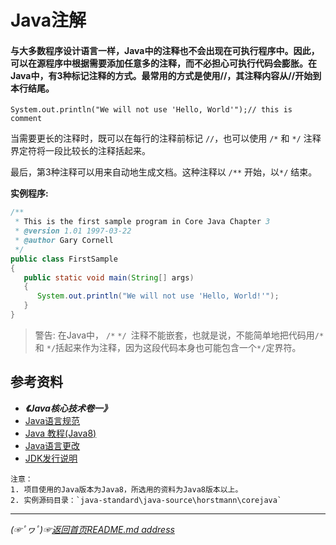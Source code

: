 # Java注解

#### 与大多数程序设计语言一样，Java中的注释也不会出现在可执行程序中。因此，可以在源程序中根据需要添加任意多的注释，而不必担心可执行代码会膨胀。在Java中，有3种标记注释的方式。最常用的方式是使用//，其注释内容从//开始到本行结尾。  
```text
System.out.println("We will not use 'Hello, World'");// this is comment
```

当需要更长的注释时，既可以在每行的注释前标记 `//`，也可以使用 `/*` 和 `*/` 注释界定符将一段比较长的注释括起来。  

最后，第3种注释可以用来自动地生成文档。这种注释以 `/**` 开始，以`*/` 结束。

**实例程序:**  
```java
/**
 * This is the first sample program in Core Java Chapter 3
 * @version 1.01 1997-03-22
 * @author Gary Cornell
 */
public class FirstSample
{
   public static void main(String[] args)
   {
      System.out.println("We will not use 'Hello, World!'");
   }
}

```
> 警告: 在Java中， `/*` `*/ `注释不能嵌套，也就是说，不能简单地把代码用`/*` 和 `*/`括起来作为注释，因为这段代码本身也可能包含一个`*/`定界符。 


## 参考资料
* ***《Java核心技术卷一》***
* [Java语言规范](https://docs.oracle.com/javase/specs/jls/se8/html/index.html)
* [Java 教程(Java8)](https://docs.oracle.com/javase/tutorial/)
* [Java语言更改](https://docs.oracle.com/en/java/javase/16/language/java-language-changes.html)
* [JDK发行说明](https://www.oracle.com/java/technologies/javase/jdk-relnotes-index.html)
```
注意：  
1. 项目使用的Java版本为Java8，所选用的资料为Java8版本以上。
2. 实例源码目录：`java-standard\java-source\horstmann\corejava`
```
___________
*(☞ﾟヮﾟ)☞[返回首页README.md address](https://github.com/fredomli/java-standard)*
